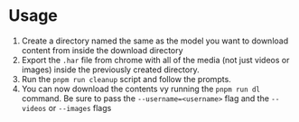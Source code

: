 # Usage
1) Create a directory named the same as the model you want to download content from inside the download directory
2) Export the `.har` file from chrome with all of the media (not just videos or images) inside the previously created directory.
3) Run the `pnpm run cleanup` script and follow the prompts.
4) You can now download the contents vy running the `pnpm run dl` command. Be sure to pass the `--username=<username>` flag and the `--videos` or `--images` flags
